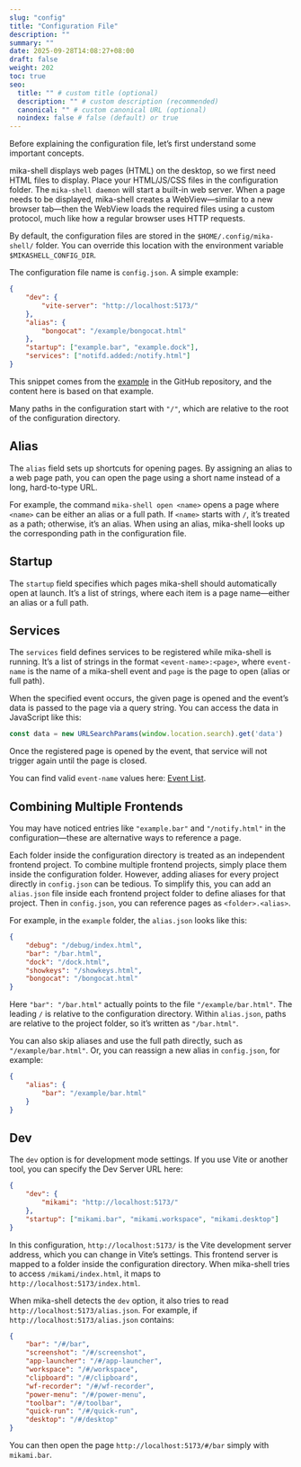 ```yaml
---
slug: "config"
title: "Configuration File"
description: ""
summary: ""
date: 2025-09-28T14:08:27+08:00
draft: false
weight: 202
toc: true
seo:
  title: "" # custom title (optional)
  description: "" # custom description (recommended)
  canonical: "" # custom canonical URL (optional)
  noindex: false # false (default) or true
---
```

Before explaining the configuration file, let’s first understand some important concepts.

mika-shell displays web pages (HTML) on the desktop, so we first need HTML files to display.
Place your HTML/JS/CSS files in the configuration folder.
The `mika-shell daemon` will start a built-in web server.
When a page needs to be displayed, mika-shell creates a WebView—similar to a new browser tab—then the WebView loads the required files using a custom protocol, much like how a regular browser uses HTTP requests.

By default, the configuration files are stored in the `$HOME/.config/mika-shell/` folder.
You can override this location with the environment variable `$MIKASHELL_CONFIG_DIR`.

The configuration file name is `config.json`.
A simple example:

```json
{
    "dev": {
        "vite-server": "http://localhost:5173/"
    },
    "alias": {
        "bongocat": "/example/bongocat.html"
    },
    "startup": ["example.bar", "example.dock"],
    "services": ["notifd.added:/notify.html"]
}
```

This snippet comes from the [example](https://github.com/MikaShell/mika-shell/tree/main/example) in the GitHub repository, and the content here is based on that example.

Many paths in the configuration start with `"/"`, which are relative to the root of the configuration directory.

## Alias

The `alias` field sets up shortcuts for opening pages.
By assigning an alias to a web page path, you can open the page using a short name instead of a long, hard-to-type URL.

For example, the command `mika-shell open <name>` opens a page where `<name>` can be either an alias or a full path.
If `<name>` starts with `/`, it’s treated as a path; otherwise, it’s an alias.
When using an alias, mika-shell looks up the corresponding path in the configuration file.

## Startup

The `startup` field specifies which pages mika-shell should automatically open at launch.
It’s a list of strings, where each item is a page name—either an alias or a full path.

## Services

The `services` field defines services to be registered while mika-shell is running.
It’s a list of strings in the format `<event-name>:<page>`, where `event-name` is the name of a mika-shell event and `page` is the page to open (alias or full path).

When the specified event occurs, the given page is opened and the event’s data is passed to the page via a query string.
You can access the data in JavaScript like this:

```javascript
const data = new URLSearchParams(window.location.search).get('data')
```

Once the registered page is opened by the event, that service will not trigger again until the page is closed.

You can find valid `event-name` values here: [Event List](https://github.com/MikaShell/mika-shell/blob/main/src/events.zig#L2).

## Combining Multiple Frontends

You may have noticed entries like `"example.bar"` and `"/notify.html"` in the configuration—these are alternative ways to reference a page.

Each folder inside the configuration directory is treated as an independent frontend project.
To combine multiple frontend projects, simply place them inside the configuration folder.
However, adding aliases for every project directly in `config.json` can be tedious.
To simplify this, you can add an `alias.json` file inside each frontend project folder to define aliases for that project.
Then in `config.json`, you can reference pages as `<folder>.<alias>`.

For example, in the `example` folder, the `alias.json` looks like this:

```json
{
    "debug": "/debug/index.html",
    "bar": "/bar.html",
    "dock": "/dock.html",
    "showkeys": "/showkeys.html",
    "bongocat": "/bongocat.html"
}
```

Here `"bar": "/bar.html"` actually points to the file `"/example/bar.html"`.
The leading `/` is relative to the configuration directory.
Within `alias.json`, paths are relative to the project folder, so it’s written as `"/bar.html"`.

You can also skip aliases and use the full path directly, such as `"/example/bar.html"`.
Or, you can reassign a new alias in `config.json`, for example:

```json
{
    "alias": {
        "bar": "/example/bar.html"
    }
}
```

## Dev

The `dev` option is for development mode settings.
If you use Vite or another tool, you can specify the Dev Server URL here:

```json
{
    "dev": {
        "mikami": "http://localhost:5173/"
    },
    "startup": ["mikami.bar", "mikami.workspace", "mikami.desktop"]
}
```

In this configuration, `http://localhost:5173/` is the Vite development server address, which you can change in Vite’s settings.
This frontend server is mapped to a folder inside the configuration directory.
When mika-shell tries to access `/mikami/index.html`, it maps to `http://localhost:5173/index.html`.

When mika-shell detects the `dev` option, it also tries to read `http://localhost:5173/alias.json`.
For example, if `http://localhost:5173/alias.json` contains:

```json
{
    "bar": "/#/bar",
    "screenshot": "/#/screenshot",
    "app-launcher": "/#/app-launcher",
    "workspace": "/#/workspace",
    "clipboard": "/#/clipboard",
    "wf-recorder": "/#/wf-recorder",
    "power-menu": "/#/power-menu",
    "toolbar": "/#/toolbar",
    "quick-run": "/#/quick-run",
    "desktop": "/#/desktop"
}
```

You can then open the page `http://localhost:5173/#/bar` simply with `mikami.bar`.
